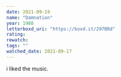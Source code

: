 ```yaml
---
date: 2021-09-19
name: "Damnation"
year: 1988
letterboxd_uri: "https://boxd.it/297BRd"
rating: 
rewatch: 
tags: ""
watched_date: 2021-09-17
---
```


i liked the music.
